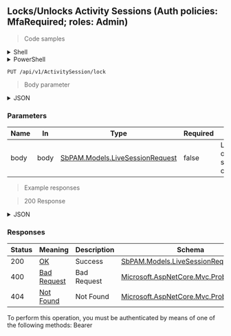 
## Locks/Unlocks Activity Sessions (Auth policies: MfaRequired; roles: Admin)

<a id="opIdLockAsync"></a>

> Code samples

<details><summary>Shell</summary>


```shell
# You can also use wget
curl -X PUT /api/v1/ActivitySession/lock \
  -H 'Content-Type: application/json' \
  -H 'Accept: application/json' \
  -H 'Authorization: Bearer TOKEN'

```


</details>

<details><summary>PowerShell</summary>


```powershell
# PowerShell example
$JsonBody = @"
{
  "id": "497f6eca-6276-4993-bfeb-53cbbbba6f08",
  "activitySessionIds": [
    "497f6eca-6276-4993-bfeb-53cbbbba6f08"
  ],
  "lockMessage": "string",
  "lockTitle": "string",
  "locked": true,
  "lockActivity": true,
  "lockResource": true,
  "lockUser": true
}
"@

$NPSUrl = "https://localhost:6500"

$Login = @{
    Login = "User"
    Password = "Password"
}
# Cookie container for multi-factor authentication
$WebSession = New-Object Microsoft.PowerShell.Commands.WebRequestSession
$Token = Invoke-RestMethod -Uri "$($NPSUrl)/signinBody" -Method POST -Body (ConvertTo-Json $Login) -WebSession $WebSession -ContentType "application/json"
$Token = Invoke-RestMethod -Uri "$($NPSUrl)/signin2fa" -Method Post -Body $MfaCode -Headers @{Authorization = "Bearer $Token"} -WebSession $WebSession -ContentType "application/json"

$Headers = @{
    Authorization = "Bearer $Token"
}
Invoke-RestMethod -Method PUT -Uri "$($NPSUrl)/api/v1/ActivitySession/lock" -Body $JsonBody -Headers $Headers -ContentType "application/json"
```


</details>

`PUT /api/v1/ActivitySession/lock`

> Body parameter

<details><summary>JSON</summary>


```json
{
  "id": "497f6eca-6276-4993-bfeb-53cbbbba6f08",
  "activitySessionIds": [
    "497f6eca-6276-4993-bfeb-53cbbbba6f08"
  ],
  "lockMessage": "string",
  "lockTitle": "string",
  "locked": true,
  "lockActivity": true,
  "lockResource": true,
  "lockUser": true
}
```


</details>

<h3 id="locks/unlocks-activity-sessions-(auth-policies:-mfarequired;-roles:-admin)-parameters">Parameters</h3>

|Name|In|Type|Required|Description|
|---|---|---|---|---|
|body|body|[SbPAM.Models.LiveSessionRequest](../Models/sbpam.models.livesessionrequest.md)|false|LiveSessionRequest object for specifying lock criteria|

> Example responses

> 200 Response

<details><summary>JSON</summary>


```json
{
  "id": "497f6eca-6276-4993-bfeb-53cbbbba6f08",
  "activitySessionIds": [
    "497f6eca-6276-4993-bfeb-53cbbbba6f08"
  ],
  "lockMessage": "string",
  "lockTitle": "string",
  "locked": true,
  "lockActivity": true,
  "lockResource": true,
  "lockUser": true
}
```


</details>

<h3 id="locks/unlocks-activity-sessions-(auth-policies:-mfarequired;-roles:-admin)-responses">Responses</h3>

|Status|Meaning|Description|Schema|
|---|---|---|---|
|200|[OK](https://tools.ietf.org/html/rfc7231#section-6.3.1)|Success|[SbPAM.Models.LiveSessionRequest](../Models/sbpam.models.livesessionrequest.md)|
|400|[Bad Request](https://tools.ietf.org/html/rfc7231#section-6.5.1)|Bad Request|[Microsoft.AspNetCore.Mvc.ProblemDetails](../Models/microsoft.aspnetcore.mvc.problemdetails.md)|
|404|[Not Found](https://tools.ietf.org/html/rfc7231#section-6.5.4)|Not Found|[Microsoft.AspNetCore.Mvc.ProblemDetails](../Models/microsoft.aspnetcore.mvc.problemdetails.md)|

<aside class="warning">
To perform this operation, you must be authenticated by means of one of the following methods:
Bearer
</aside>


